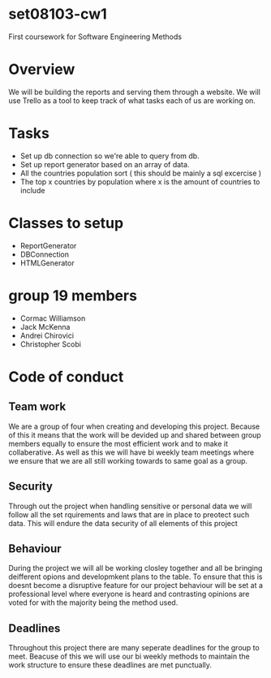 # set08103-cw1
First coursework for Software Engineering Methods

# Overview
We will be building the reports and serving them through a website. We will use Trello as a tool to keep track of what tasks each of us are working on.

# Tasks
- Set up db connection so we're able to query from db.
- Set up report generator based on an array of data.
- All the countries population sort ( this should be mainly a sql excercise )
- The top x countries by population where x is the amount of countries to include

# Classes to setup
- ReportGenerator
- DBConnection
- HTMLGenerator

# group 19 members 
- Cormac Williamson
- Jack McKenna  
- Andrei Chirovici
- Christopher Scobi 

# Code of conduct 
## Team work 
We are a group of four when creating and developing this project. Because of this it means that the work will be devided up and shared between group members equally to ensure the most efficient work and to make it collaberative. As well as this we will have bi weekly team meetings where we ensure that we are all still working towards to same goal as a group.
## Security 
Through out the project when handling sensitive or personal data we will follow all the set rquirements and laws that  are in place to preotect such data. This will endure the data security of all elements of this project 
## Behaviour 
During the project we will all be working closley together and all be bringing deifferent opions and developmkent plans to the table. To ensure that this is doesnt become a disruptive feature for our project behaviour will be set at a professional level where everyone is heard and contrasting opinions are voted for with the majority being the method used.
## Deadlines
Throughout this project there are many seperate deadlines for the group to meet. Beacuse of this we will use our bi weekly methods to maintain the work structure to ensure these deadlines are met punctually. 
  